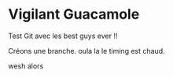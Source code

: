 # Vigilant Guacamole

Test Git avec les best guys ever !!

Créons une branche.
oula la le timing est chaud.


wesh alors
